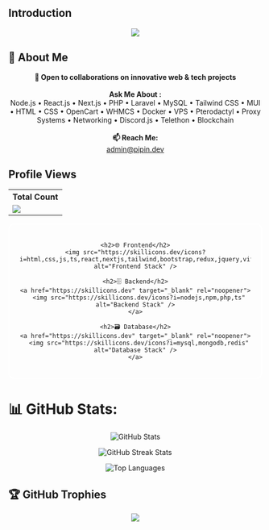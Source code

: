 ## Introduction
<p align="center">
<img src="https://readme-typing-svg.demolab.com?font=Anton+SC+&duration=4000&pause=700&color=F7AE18&center=true&vCenter=true&random=false&width=435&lines=Full+stack+web+dev+from+india;Developed+More+than+50%2B;Robust+application;Looking+forward+to+collab;Coding+Makes+me+feel;Better...;Owner+of+sellcart.io+%F0%9F%92%8E;Thanks+for+checking+my+profile+%F0%9F%92%93;Make+sure+to+follow."
</p>




<h2>💫 About Me</h2>
<p align="center">
  <strong>🤝 Open to collaborations on innovative web & tech projects</strong><br><br>
  <strong>Ask Me About :</strong><br>
  Node.js • React.js • Next.js • PHP • Laravel • MySQL • Tailwind CSS • MUI • HTML • CSS • OpenCart • WHMCS • Docker • VPS • Pterodactyl • Proxy Systems • Networking • Discord.js • Telethon • Blockchain<br><br>
  <strong>📫 Reach Me:</strong><br>
  <a href="mailto:admin@pipin.dev">admin@pipin.dev</a>
</p>


## Profile Views


  <table align="center">
    <tr>
      <th>Total Count</th>
    </tr>
    <tr>
      <td>
         <a href="https://github.com/pipinthedev"> <img src="https://komarev.com/ghpvc/?username=pipinthedev&style=for-the-badge&color=brightgreen"> </a>
      </td>
    </tr>
  </table>
  
<section id="stacks">
  <div style="border: 2px solid #fff; padding: 20px; border-radius: 12px; max-width: 800px; margin: auto; text-align: center;">
    
    <h2>🌐 Frontend</h2>
    <img src="https://skillicons.dev/icons?i=html,css,js,ts,react,nextjs,tailwind,bootstrap,redux,jquery,vite" alt="Frontend Stack" />

    <h2>🗄️ Backend</h2>
    <a href="https://skillicons.dev" target="_blank" rel="noopener">
      <img src="https://skillicons.dev/icons?i=nodejs,npm,php,ts" alt="Backend Stack" />
    </a>

    <h2>🗃️ Database</h2>
    <a href="https://skillicons.dev" target="_blank" rel="noopener">
      <img src="https://skillicons.dev/icons?i=mysql,mongodb,redis" alt="Database Stack" />
    </a>
  </div>
</section>


# 📊 GitHub Stats:
<p align="center">
  <img src="https://github-readme-stats.vercel.app/api?username=pipinthedev&theme=radical&hide_border=false&include_all_commits=true&count_private=true" alt="GitHub Stats">
</p>

<p align="center">
  <img src="https://github-readme-streak-stats.herokuapp.com/?user=pipinthedev&theme=radical&hide_border=false" alt="GitHub Streak Stats">
</p>

<p align="center">
  <img src="https://github-readme-stats.vercel.app/api/top-langs/?username=pipinthedev&theme=radical&hide_border=false&include_all_commits=true&count_private=true&layout=compact" alt="Top Languages">
</p>

## 🏆 GitHub Trophies
<p align="center">
  <img src="https://github-profile-trophy.vercel.app/?username=pipinthedev&theme=radical&no-frame=false&no-bg=false&margin-w=3"
</p>
